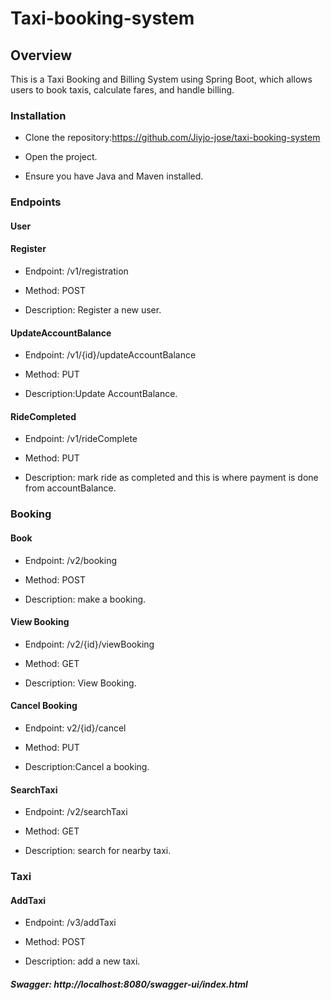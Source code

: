 # Taxi-booking-system
## Overview

This is a Taxi Booking and Billing System using Spring Boot, which allows users to book taxis, calculate fares, and handle billing.


### Installation

* Clone the repository:https://github.com/Jiyjo-jose/taxi-booking-system

* Open the project.

* Ensure you have Java and Maven installed.
### Endpoints

#### User

#### Register
* Endpoint: /v1/registration

* Method: POST

* Description: Register a new user.

#### UpdateAccountBalance

* Endpoint: /v1/{id}/updateAccountBalance

* Method: PUT

* Description:Update AccountBalance.

#### RideCompleted

* Endpoint: /v1/rideComplete

* Method: PUT

* Description: mark ride as completed and this is where payment is done from accountBalance.

### Booking

#### Book

* Endpoint: /v2/booking

* Method: POST

* Description: make a booking.

#### View Booking

* Endpoint: /v2/{id}/viewBooking

* Method: GET

* Description: View Booking.

#### Cancel Booking

* Endpoint: v2/{id}/cancel

* Method: PUT

* Description:Cancel a booking.

#### SearchTaxi

* Endpoint: /v2/searchTaxi

* Method: GET

* Description: search for nearby taxi.

### Taxi

#### AddTaxi

* Endpoint: /v3/addTaxi

* Method: POST

* Description: add a new taxi.

##### Swagger: http://localhost:8080/swagger-ui/index.html
